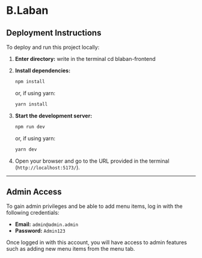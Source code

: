 # B.Laban

## Deployment Instructions

To deploy and run this project locally:

1. **Enter directory:**
   write in the terminal cd blaban-frontend

2. **Install dependencies:**
   ```bash
   npm install
   ```
   or, if using yarn:
   ```bash
   yarn install
   ```

3. **Start the development server:**
   ```bash
   npm run dev
   ```
   or, if using yarn:
   ```bash
   yarn dev
   ```

4. Open your browser and go to the URL provided in the terminal (`http://localhost:5173/`).

---

## Admin Access

To gain admin privileges and be able to add menu items, log in with the following credentials:

- **Email:** `admin@admin.admin`
- **Password:** `Admin123`

Once logged in with this account, you will have access to admin features such as adding new menu items from the menu tab.

